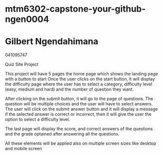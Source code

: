 # mtm6302-capstone-your-github-ngen0004

# Gilbert Ngendahimana
041095747

Quiz Site Project

This project will have 5 pages
the home page which shows the landing page with a button to start
Once the user clicks on the start button, it will display the difficulty page where the user has 
to select a category, difficulty level (easy, medium and hard) and the number of question they want.

After clicking on the submit button, it will go to the page of questions.
The question will be multiple choices and the user will have to select answers.
The user will click on the submit answer button and it will display a message if the selected answer is
correct or incorrect, then it will give the user the option to select a difficulty level.

The last page will display the score, and correct answers of the questions and the grade optained after answering all the questions.

All these elements will be applied also on multiple screen sizes like desktop and mobile screen